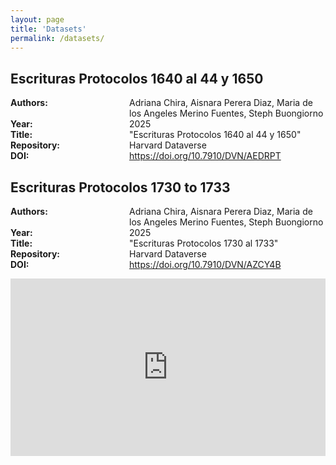 ```yaml
---
layout: page
title: 'Datasets'
permalink: /datasets/
---
```


## Escrituras Protocolos 1640 al 44 y 1650

<dl>
  <dt style="min-width: 180px; float: left; clear: left;"><strong>Authors:</strong></dt>
  <dd style="margin-left: 190px;">Adriana Chira, Aisnara Perera Diaz, Maria de los Angeles Merino Fuentes, Steph Buongiorno</dd>

  <dt style="min-width: 180px; float: left; clear: left;"><strong>Year:</strong></dt>
  <dd style="margin-left: 190px;">2025</dd>

  <dt style="min-width: 180px; float: left; clear: left;"><strong>Title:</strong></dt>
  <dd style="margin-left: 190px;">"Escrituras Protocolos 1640 al 44 y 1650"</dd>

  <dt style="min-width: 180px; float: left; clear: left;"><strong>Repository:</strong></dt>
  <dd style="margin-left: 190px;">Harvard Dataverse</dd>

  <dt style="min-width: 180px; float: left; clear: left;"><strong>DOI:</strong></dt>
  <dd style="margin-left: 190px;"><a href="https://doi.org/10.7910/DVN/AEDRPT">https://doi.org/10.7910/DVN/AEDRPT</a></dd>
</dl>

## Escrituras Protocolos 1730 to 1733

<dl>
  <dt style="min-width: 180px; float: left; clear: left;"><strong>Authors:</strong></dt>
  <dd style="margin-left: 190px;">Adriana Chira, Aisnara Perera Diaz, Maria de los Angeles Merino Fuentes, Steph Buongiorno</dd>

  <dt style="min-width: 180px; float: left; clear: left;"><strong>Year:</strong></dt>
  <dd style="margin-left: 190px;">2025</dd>

  <dt style="min-width: 180px; float: left; clear: left;"><strong>Title:</strong></dt>
  <dd style="margin-left: 190px;">"Escrituras Protocolos 1730 al 1733"</dd>

  <dt style="min-width: 180px; float: left; clear: left;"><strong>Repository:</strong></dt>
  <dd style="margin-left: 190px;">Harvard Dataverse</dd>

  <dt style="min-width: 180px; float: left; clear: left;"><strong>DOI:</strong></dt>
  <dd style="margin-left: 190px;"><a href="https://doi.org/10.7910/DVN/AZCY4B">https://doi.org/10.7910/DVN/AZCY4B</a></dd>
</dl>

<div style="position: relative; padding-bottom: 56.25%; height: 0; overflow: hidden;">
  <iframe src="https://democracyviewer.com/datasets/subsets/search/" 
          style="position: absolute; top: 0; left: 0; width: 100%; height: 100%;" 
          frameborder="0" 
          allowfullscreen 
          loading="lazy">
  </iframe>
</div>

